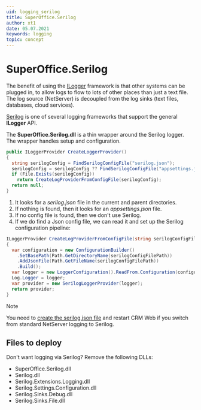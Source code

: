 ```yaml
---
uid: logging_serilog
title: SuperOffice.Serilog
author: xt1
date: 05.07.2021
keywords: logging
topic: concept
---
```


# SuperOffice.Serilog

The benefit of using the [ILogger][1] framework is that other systems can be plugged in, to allow logs to flow to lots of other places than just a text file. The log source (NetServer) is decoupled from the log sinks (text files, databases, cloud services).

[Serilog][2] is one of several logging frameworks that support the general **ILogger** API.

The **SuperOffice.Serilog.dll** is a thin wrapper around the Serilog logger. The wrapper handles setup and configuration.

```cs
public ILoggerProvider CreateLoggerProvider()
{
  string serilogConfig = FindSerilogConfigFile("serilog.json");
  serilogConfig = serilogConfig ?? FindSerilogConfigFile("appsettings.json");
  if (File.Exists(serilogConfig))
    return CreateLogProviderFromConfigFile(serilogConfig);
  return null;
}
```

1. It looks for a *serilog.json* file in the current and parent directories.
2. If nothing is found, then it looks for an *appsettings.json* file.
3. If no config file is found, then we don't use Serilog.
4. If we do find a Json config file, we can read it and set up the Serilog configuration pipeline:

```cs
ILoggerProvider CreateLogProviderFromConfigFile(string serilogConfigFilePath)
{
  var configuration = new ConfigurationBuilder()
    .SetBasePath(Path.GetDirectoryName(serilogConfigFilePath))
    .AddJsonFile(Path.GetFileName(serilogConfigFilePath))
    .Build();
  var logger = new LoggerConfiguration().ReadFrom.Configuration(configuration).CreateLogger();
  Log.Logger = logger;
  var provider = new SerilogLoggerProvider(logger);
  return provider;
}
```

> [!NOTE]
> You need to [create the serilog.json file][3] and restart CRM Web if you switch from standard NetServer logging to Serilog.

## Files to deploy

Don't want logging via Serilog? Remove the following DLLs:

* SuperOffice.Serilog.dll
* Serilog.dll
* Serilog.Extensions.Logging.dll
* Serilog.Settings.Configuration.dll
* Serilog.Sinks.Debug.dll
* Serilog.Sinks.File.dll

<!-- Referenced links-->
[1]: https://docs.microsoft.com/en-us/dotnet/api/microsoft.extensions.logging.ilogger
[2]: https://serilog.net/
[3]: configure-serilog.md
